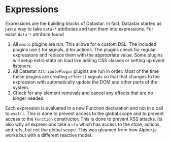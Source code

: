 # Expressions

Expressions are the building blocks of Datastar. In fact, Datastar started as just a way to take `data-*` attributes and turn them into expressions. For exact `data-*` attribute found

1. All `macro` plugins are run. This allows for a custom DSL. The included plugins use `$` for signals, `@` for actions. The plugins check for regular expressions and replace them with the appropriate value. Some plugins will setup extra state on load like adding CSS classes or setting up event listeners.
2. All Datastar `AttributePlugin` plugins are run in order. Most of the time these plugins are creating `effect()` signals so that that changes to the expression with automatically update the DOM and other parts of the system.
3. Check for any element removals and cancel any effects that are no longer needed.

Each expression is evaluated in a new Function declaration and not in a call to `eval()`. This is done to prevent access to the global scope and to prevent access to the `Function` constructor. This is done to prevent XSS attacks. Its also why all expressions take a `ctx` which has access to the store, actions, and refs, but not the global scope. This was gleamed from how Alpine.js works but with a different reactive model.
